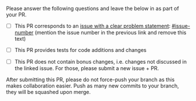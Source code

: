 Please answer the following questions and leave the below in as part of your PR.

- [ ] This PR corresponds to an [issue with a clear problem statement](https://github.com/babashka/babashka/blob/master/doc/dev.md#start-with-an-issue-before-writing-code): [#issue-number](https://github.com/clavascript/clavascript/issues/...) (mention the issue number in the previous link and remove this text)

- [ ] This PR provides tests for code additions and changes

- [ ] This PR does not contain bonus changes, i.e. changes not discussed in the linked issue. For those, please submit a new issue + PR.

After submitting this PR, please do not force-push your branch as this makes
collaboration easier. Push as many new commits to your branch, they will be
squashed upon merge.
